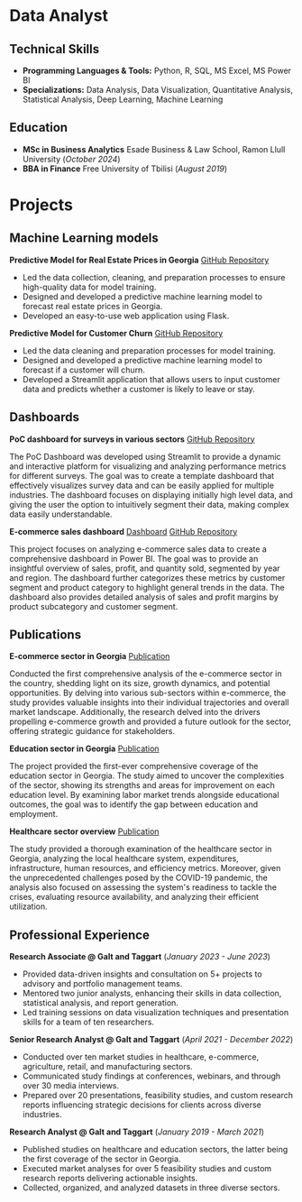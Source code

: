 # Data Analyst

## Technical Skills
- **Programming Languages & Tools:** Python, R, SQL, MS Excel, MS Power BI
- **Specializations:** Data Analysis, Data Visualization, Quantitative Analysis, Statistical Analysis, Deep Learning, Machine Learning

## Education
- **MSc in Business Analytics** Esade Business & Law School, Ramon Llull University (_October 2024_)
- **BBA in Finance** Free University of Tbilisi (_August 2019_)


# Projects

## Machine Learning models

**Predictive Model for Real Estate Prices in Georgia**
[GitHub Repository](https://github.com/ninoperanidze/Predicting-real-estate-prices)
- Led the data collection, cleaning, and preparation processes to ensure high-quality data for model training.
- Designed and developed a predictive machine learning model to forecast real estate prices in Georgia.
- Developed an easy-to-use web application using Flask.


**Predictive Model for Customer Churn** 
[GitHub Repository](https://github.com/ninoperanidze/Churn-Prediction-App)
- Led the data cleaning and preparation processes for model training.
- Designed and developed a predictive machine learning model to forecast if a customer will churn.
- Developed a Streamlit application that allows users to input customer data and predicts whether a customer is likely to leave or stay.

## Dashboards

**PoC dashboard for surveys in various sectors**
[GitHub Repository](https://github.com/ninoperanidze/PoC_Dashboard)

The PoC Dashboard was developed using Streamlit to provide a dynamic and interactive platform for visualizing and analyzing performance metrics for different surveys. The goal was to create a template dashboard that effectively visualizes survey data and can be easily applied for multiple industries. The dashboard focuses on displaying initially high level data, and giving the user the option to intuitively segment their data, making complex data easily understandable.

**E-commerce sales dashboard**
[Dashboard](https://app.powerbi.com/view?r=eyJrIjoiYWNmMDkwYzktMmFkZS00NzI4LTk5YjktNTZhY2YwNmJhYjRmIiwidCI6ImRhNzA4NmQzLTliNDktNGQyOC05OWJkLWM0NzY3YjIxMDFjYSIsImMiOjEwfQ%3D%3D)
[GitHub Repository](https://github.com/ninoperanidze/E-commerce-dashboard)

This project focuses on analyzing e-commerce sales data to create a comprehensive dashboard in Power BI. The goal was to provide an insightful overview of sales, profit, and quantity sold, segmented by year and region. The dashboard further categorizes these metrics by customer segment and product category to highlight general trends in the data. The dashboard also provides detailed analysis of sales and profit margins by product subcategory and customer segment.


## Publications

**E-commerce sector in Georgia**
[Publication](https://api.galtandtaggart.com/sites/default/files/2021-07/report/e-commerce-in-georgia_july-2021_eng.pdf)

Conducted the first comprehensive analysis of the e-commerce sector in the country, shedding light on its size, growth dynamics, and potential opportunities. By delving into various sub-sectors within e-commerce, the study provides valuable insights into their individual trajectories and overall market landscape. Additionally, the research delved into the drivers propelling e-commerce growth and provided a future outlook for the sector, offering strategic guidance for stakeholders.

**Education sector in Georgia**
[Publication](https://api.galtandtaggart.com/sites/default/files/2021-05/25610.pdf)

The project provided the first-ever comprehensive coverage of the education sector in Georgia. The study aimed to uncover the complexities of the sector, showing its strengths and areas for improvement on each education level. By examining labor market trends alongside educational outcomes, the goal was to identify the gap between education and employment.

**Healthcare sector overview**
[Publication](https://api.galtandtaggart.com/sites/default/files/2021-05/18868.pdf)

The study provided a thorough examination of the healthcare sector in Georgia, analyzing the local healthcare system, expenditures, infrastructure, human resources, and efficiency metrics. Moreover, given the unprecedented challenges posed by the COVID-19 pandemic, the analysis also focused on assessing the system's readiness to tackle the crises, evaluating resource availability, and analyzing their efficient utilization.

## Professional Experience
**Research Associate @ Galt and Taggart** (_January 2023 - June 2023_)
- Provided data-driven insights and consultation on 5+ projects to advisory and portfolio management teams.
- Mentored two junior analysts, enhancing their skills in data collection, statistical analysis, and report generation.
- Led training sessions on data visualization techniques and presentation skills for a team of ten researchers.

**Senior Research Analyst @ Galt and Taggart** (_April 2021 - December 2022_)
- Conducted over ten market studies in healthcare, e-commerce, agriculture, retail, and manufacturing sectors.
- Communicated study findings at conferences, webinars, and through over 30 media interviews.
- Prepared over 20 presentations, feasibility studies, and custom research reports influencing strategic decisions for clients across diverse industries.

**Research Analyst @ Galt and Taggart** (_January 2019 - March 2021_)
- Published studies on healthcare and education sectors, the latter being the first coverage of the sector in Georgia.
- Executed market analyses for over 5 feasibility studies and custom research reports delivering actionable insights.
- Collected, organized, and analyzed datasets in three diverse sectors.

